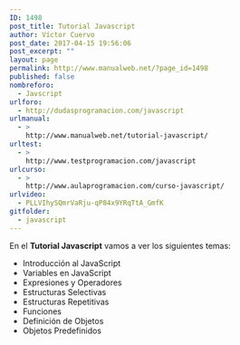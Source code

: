 ```yaml
---
ID: 1498
post_title: Tutorial Javascript
author: Víctor Cuervo
post_date: 2017-04-15 19:56:06
post_excerpt: ""
layout: page
permalink: http://www.manualweb.net/?page_id=1498
published: false
nombreforo:
  - Javscript
urlforo:
  - http://dudasprogramacion.com/javascript
urlmanual:
  - >
    http://www.manualweb.net/tutorial-javascript/
urltest:
  - >
    http://www.testprogramacion.com/javascript
urlcurso:
  - >
    http://www.aulaprogramacion.com/curso-javascript/
urlvideo:
  - PLLVIhySQmrVaRju-qP84x9YRqTtA_GmfK
gitfolder:
  - javascript
---
```

En el **Tutorial Javascript** vamos a ver los siguientes temas:

*   Introducción al JavaScript
*   Variables en JavaScript
*   Expresiones y Operadores
*   Estructuras Selectivas
*   Estructuras Repetitivas
*   Funciones
*   Definición de Objetos
*   Objetos Predefinidos